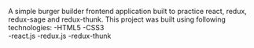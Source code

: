 A simple burger builder frontend application built to practice react, redux, redux-sage and redux-thunk. This project was built using following technologies: 
-HTML5 
-CSS3  
-react.js
-redux.js
-redux-thunk